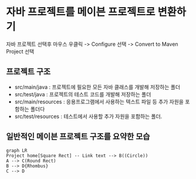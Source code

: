 
#  자바 프로젝트를 메이븐 프로젝트로 변환하기

자바 프로젝트 선택후 마우스 우클릭 -> Configure 선택 -> Convert to Maven Project 선택

## 프로젝트 구조
- src/main/java : 프로젝트에 필요한 모든 자바 클래스를 개발해 저장하는 폴더
- src/test/java : 프로젝트의 테스트 코드를 개발해 저장하는 폴더
- src/main/resources : 응용프로그램에서 사용하는 텍스트 파일 등 추가 자원을 포함하는 폴더다
- src/test/resources : 테스트에서 사용할 추가 자원을 포함하는 폴더.

## 일반적인 메이븐 프로젝트 구조를 요약한 모습

```mermaid
graph LR
Project home[Square Rect] -- Link text --> B((Circle))
A --> C(Round Rect)
B --> D{Rhombus}
C --> D
```



<!--stackedit_data:
eyJoaXN0b3J5IjpbMTg4Mjg3Mzk0XX0=
-->